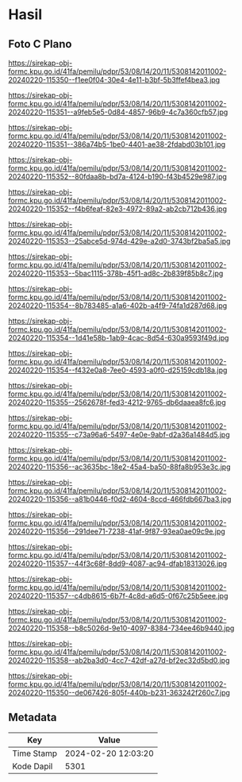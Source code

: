 # Hasil

## Foto C Plano

https://sirekap-obj-formc.kpu.go.id/41fa/pemilu/pdpr/53/08/14/20/11/5308142011002-20240220-115350--f1ee0f04-30e4-4e11-b3bf-5b3ffef4bea3.jpg

https://sirekap-obj-formc.kpu.go.id/41fa/pemilu/pdpr/53/08/14/20/11/5308142011002-20240220-115351--a9feb5e5-0d84-4857-96b9-4c7a360cfb57.jpg

https://sirekap-obj-formc.kpu.go.id/41fa/pemilu/pdpr/53/08/14/20/11/5308142011002-20240220-115351--386a74b5-1be0-4401-ae38-2fdabd03b101.jpg

https://sirekap-obj-formc.kpu.go.id/41fa/pemilu/pdpr/53/08/14/20/11/5308142011002-20240220-115352--80fdaa8b-bd7a-4124-b190-f43b4529e987.jpg

https://sirekap-obj-formc.kpu.go.id/41fa/pemilu/pdpr/53/08/14/20/11/5308142011002-20240220-115352--f4b6feaf-82e3-4972-89a2-ab2cb712b436.jpg

https://sirekap-obj-formc.kpu.go.id/41fa/pemilu/pdpr/53/08/14/20/11/5308142011002-20240220-115353--25abce5d-974d-429e-a2d0-3743bf2ba5a5.jpg

https://sirekap-obj-formc.kpu.go.id/41fa/pemilu/pdpr/53/08/14/20/11/5308142011002-20240220-115353--5bac1115-378b-45f1-ad8c-2b839f85b8c7.jpg

https://sirekap-obj-formc.kpu.go.id/41fa/pemilu/pdpr/53/08/14/20/11/5308142011002-20240220-115354--8b783485-a1a6-402b-a4f9-74fa1d287d68.jpg

https://sirekap-obj-formc.kpu.go.id/41fa/pemilu/pdpr/53/08/14/20/11/5308142011002-20240220-115354--1d41e58b-1ab9-4cac-8d54-630a9593f49d.jpg

https://sirekap-obj-formc.kpu.go.id/41fa/pemilu/pdpr/53/08/14/20/11/5308142011002-20240220-115354--f432e0a8-7ee0-4593-a0f0-d25159cdb18a.jpg

https://sirekap-obj-formc.kpu.go.id/41fa/pemilu/pdpr/53/08/14/20/11/5308142011002-20240220-115355--2562678f-fed3-4212-9765-db6daaea8fc6.jpg

https://sirekap-obj-formc.kpu.go.id/41fa/pemilu/pdpr/53/08/14/20/11/5308142011002-20240220-115355--c73a96a6-5497-4e0e-9abf-d2a36a1484d5.jpg

https://sirekap-obj-formc.kpu.go.id/41fa/pemilu/pdpr/53/08/14/20/11/5308142011002-20240220-115356--ac3635bc-18e2-45a4-ba50-88fa8b953e3c.jpg

https://sirekap-obj-formc.kpu.go.id/41fa/pemilu/pdpr/53/08/14/20/11/5308142011002-20240220-115356--a81b0446-f0d2-4604-8ccd-466fdb667ba3.jpg

https://sirekap-obj-formc.kpu.go.id/41fa/pemilu/pdpr/53/08/14/20/11/5308142011002-20240220-115356--291dee71-7238-41af-9f87-93ea0ae09c9e.jpg

https://sirekap-obj-formc.kpu.go.id/41fa/pemilu/pdpr/53/08/14/20/11/5308142011002-20240220-115357--44f3c68f-8dd9-4087-ac94-dfab18313026.jpg

https://sirekap-obj-formc.kpu.go.id/41fa/pemilu/pdpr/53/08/14/20/11/5308142011002-20240220-115357--c4db8615-6b7f-4c8d-a6d5-0f67c25b5eee.jpg

https://sirekap-obj-formc.kpu.go.id/41fa/pemilu/pdpr/53/08/14/20/11/5308142011002-20240220-115358--b8c5026d-9e10-4097-8384-734ee46b9440.jpg

https://sirekap-obj-formc.kpu.go.id/41fa/pemilu/pdpr/53/08/14/20/11/5308142011002-20240220-115358--ab2ba3d0-4cc7-42df-a27d-bf2ec32d5bd0.jpg

https://sirekap-obj-formc.kpu.go.id/41fa/pemilu/pdpr/53/08/14/20/11/5308142011002-20240220-115350--de067426-805f-440b-b231-363242f260c7.jpg


## Metadata

| Key        | Value               |
| ---------- | ------------------- |
| Time Stamp | 2024-02-20 12:03:20 |
| Kode Dapil | 5301                |



